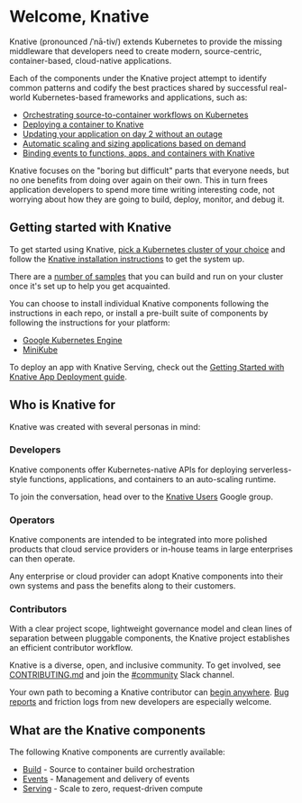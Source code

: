 # Welcome, Knative

Knative (pronounced /ˈnā-tiv/) extends Kubernetes to provide the
missing middleware that developers need to create modern,
source-centric, container-based, cloud-native applications.

Each of the components under the Knative project attempt to identify
common patterns and codify the best practices shared by successful
real-world Kubernetes-based frameworks and applications, such as:

- [Orchestrating source-to-container workflows on Kubernetes](build/README.md)
- [Deploying a container to Knative](install/getting-started-knative-app.md)
- [Updating your application on day 2 without an outage](serving/updating-existing-app.md)
- [Automatic scaling and sizing applications based on demand](serving/auto-scaling-with-knative.md)
- [Binding events to functions, apps, and containers with Knative](events/binding-events-with-knative.md)

Knative focuses on the "boring but difficult" parts that everyone
needs, but no one benefits from doing over again on their own. This in
turn frees application developers to spend more time writing
interesting code, not worrying about how they are going to build,
deploy, monitor, and debug it.

## Getting started with Knative

To get started using Knative, [pick a Kubernetes cluster of your choice](https://kubernetes.io/docs/setup/pick-right-solution/) and follow the
[Knative installation instructions](/install/Knative-with-GKE.md) to get the system up.

There are a [number of samples](serving/samples/README.md) that you can build and
run on your cluster once it's set up to help you get acquainted.

You can choose to install individual Knative components following the
instructions in each repo, or install a pre-built suite of components
by following the instructions for your platform:

- [Google Kubernetes Engine](install/Knative-with-GKE.md)
- [MiniKube](install/Knative-with-Minikube.md)

To deploy an app with Knative Serving, check out the
[Getting Started with Knative App Deployment guide](install/getting-started-knative-app.md).

## Who is Knative for

Knative was created with several personas in mind:

### Developers

Knative components offer Kubernetes-native APIs for deploying
serverless-style functions, applications, and containers to an auto-scaling
runtime.

To join the conversation, head over to the
[Knative Users](https://groups.google.com/d/forum/knative-users) Google group.

### Operators

Knative components are intended to be integrated into more polished
products that cloud service providers or in-house teams in large
enterprises can then operate.

Any enterprise or cloud provider can adopt Knative components into
their own systems and pass the benefits along to their customers.

### Contributors

With a clear project scope, lightweight governance model and clean
lines of separation between pluggable components, the Knative project
establishes an efficient contributor workflow.

Knative is a diverse, open, and inclusive community. To get involved, see
[CONTRIBUTING.md](https://github.com/knative/docs/blob/master/community/CONTRIBUTING.md)
and join the [#community](https://knative.slack.com/messages/C92U2C59P/)
Slack channel.

Your own path to becoming a Knative contributor can
[begin anywhere](https://github.com/knative/serving/issues?q=is%3Aopen+is%3Aissue+label%3A%22good+first+issue%22).
[Bug reports](https://github.com/knative/serving/issues/new) and
friction logs from new developers are especially welcome.

## What are the Knative components

The following Knative components are currently available:

- [Build](build/README.md) - Source to container build orchestration
- [Events](events/README.md) - Management and delivery of events
- [Serving](serving/README.md) - Scale to zero, request-driven compute
